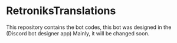 # RetroniksTranslations
This repository contains the bot codes, this bot was designed in the (Discord bot designer app) Mainly, it will be changed soon.
